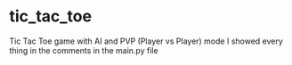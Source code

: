 # tic_tac_toe
Tic Tac Toe game with AI and PVP (Player vs Player) mode 
I showed every thing in the comments in the main.py file 
